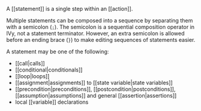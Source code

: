A [[statement]] is a single step within an [[action]].

Multiple statements can be composed into a sequence by separating them with a semicolon (`;`). The semicolon is a sequential composition operator in IVy, not a statement terminator. However, an extra semicolon is allowed before an ending brace (`}`) to make editing sequences of statements easier.

A statement may be one of the following:

  - [[call|calls]]
  - [[conditional|conditionals]]
  - [[loop|loops]]
  - [[assignment|assignments]] to [[state variable|state variables]]
  - [[precondition|preconditions]], [[postcondition|postconditions]], [[assumption|assumptions]] and general [[assertion|assertions]]
  - local [[variable]] declarations
